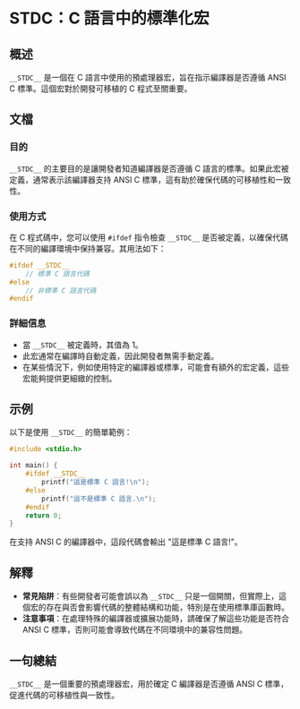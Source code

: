 <!--
Meta Description: # __STDC__：C 語言中的標準化宏 ## 概述 `__STDC__` 是一個在 C 語言中使用的預處理器宏，旨在指示編譯器是否遵循 ANSI C 標準。這個宏對於開發可移植的 C 程式至關重要。 ## 文檔 ### 目的 `__STDC__` 的主要目的是讓開發者知道編譯器是否遵循 C 語言...
Meta Keywords: __stdc__, ansi, ifdef, 語言代碼, else
-->

# __STDC__：C 語言中的標準化宏

## 概述
`__STDC__` 是一個在 C 語言中使用的預處理器宏，旨在指示編譯器是否遵循 ANSI C 標準。這個宏對於開發可移植的 C 程式至關重要。

## 文檔
### 目的
`__STDC__` 的主要目的是讓開發者知道編譯器是否遵循 C 語言的標準。如果此宏被定義，通常表示該編譯器支持 ANSI C 標準，這有助於確保代碼的可移植性和一致性。

### 使用方式
在 C 程式碼中，您可以使用 `#ifdef` 指令檢查 `__STDC__` 是否被定義，以確保代碼在不同的編譯環境中保持兼容。其用法如下：

```c
#ifdef __STDC__
    // 標準 C 語言代碼
#else
    // 非標準 C 語言代碼
#endif
```

### 詳細信息
- 當 `__STDC__` 被定義時，其值為 1。
- 此宏通常在編譯時自動定義，因此開發者無需手動定義。
- 在某些情況下，例如使用特定的編譯器或標準，可能會有額外的宏定義，這些宏能夠提供更細緻的控制。

## 示例
以下是使用 `__STDC__` 的簡單範例：

```c
#include <stdio.h>

int main() {
    #ifdef __STDC__
        printf("這是標準 C 語言!\n");
    #else
        printf("這不是標準 C 語言.\n");
    #endif
    return 0;
}
```

在支持 ANSI C 的編譯器中，這段代碼會輸出 "這是標準 C 語言!"。

## 解釋
- **常見陷阱**：有些開發者可能會誤以為 `__STDC__` 只是一個開關，但實際上，這個宏的存在與否會影響代碼的整體結構和功能，特別是在使用標準庫函數時。
- **注意事項**：在處理特殊的編譯器或擴展功能時，請確保了解這些功能是否符合 ANSI C 標準，否則可能會導致代碼在不同環境中的兼容性問題。

## 一句總結
`__STDC__` 是一個重要的預處理器宏，用於確定 C 編譯器是否遵循 ANSI C 標準，促進代碼的可移植性與一致性。